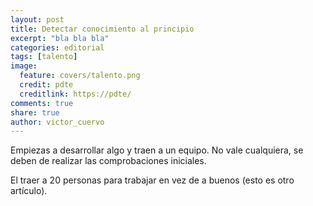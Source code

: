 ```yaml
---
layout: post
title: Detectar conocimiento al principio
excerpt: "bla bla bla"
categories: editorial
tags: [talento]
image:
  feature: covers/talento.png
  credit: pdte
  creditlink: https://pdte/
comments: true
share: true
author: victor_cuervo
---
```


Empiezas a desarrollar algo y traen a un equipo.
No vale cualquiera, se deben de realizar las comprobaciones iniciales.

El traer a 20 personas para trabajar en vez de a buenos (esto es otro artículo).
